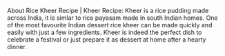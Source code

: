 About Rice Kheer Recipe | Kheer Recipe: Kheer is a rice pudding made across India, it is simlar to rice payasam made in south Indian homes. One of the most favourite Indian dessert rice kheer can be made quickly and easily with just a few ingredients. Kheer is indeed the perfect dish to celebrate a festival or just prepare it as dessert at home after a hearty dinner.
